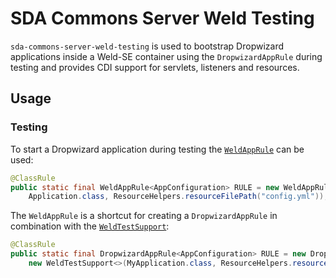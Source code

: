 # SDA Commons Server Weld Testing

`sda-commons-server-weld-testing` is used to bootstrap Dropwizard applications inside a Weld-SE container using the
`DropwizardAppRule` during testing and provides CDI support for servlets, listeners and resources.

## Usage

### Testing

To start a Dropwizard application during testing the [`WeldAppRule`](./src/main/java/com/sdase/commons/server/weld/testing/WeldAppRule.java) can be used:

```java
@ClassRule
public static final WeldAppRule<AppConfiguration> RULE = new WeldAppRule<>(
    Application.class, ResourceHelpers.resourceFilePath("config.yml"));
```
 
The `WeldAppRule` is a shortcut for creating a `DropwizardAppRule` in combination with the [`WeldTestSupport`](./src/main/java/com/sdase/commons/server/weld/testing/WeldTestSupport.java):
 
```java
@ClassRule
public static final DropwizardAppRule<AppConfiguration> RULE = new DropwizardAppRule<>(
    new WeldTestSupport<>(MyApplication.class, ResourceHelpers.resourceFilePath("config.yml")));
```
